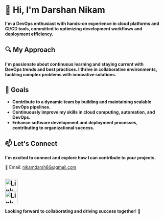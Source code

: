 # 👋 Hi, I'm Darshan Nikam

**I'm a DevOps enthusiast with hands-on experience in cloud platforms and CI/CD tools, committed to optimizing development workflows and deployment efficiency.**

## 🔍 My Approach

**I'm passionate about continuous learning and staying current with DevOps trends and best practices. I thrive in collaborative environments, tackling complex problems with innovative solutions.**

## 🎯 Goals

- **Contribute to a dynamic team by building and maintaining scalable DevOps pipelines.**
- **Continuously improve my skills in cloud computing, automation, and DevOps.**
- **Enhance software development and deployment processes, contributing to organizational success.**

## 📫 Let's Connect

**I'm excited to connect and explore how I can contribute to your projects.**

📧 Email: [nikamdarsh86@gmail.com](mailto:nikamdarsh86@gmail.com)

<a href="https://in.linkedin.com/in/darsh86?trk=profile-badge" target="_blank"> <img src="https://upload.wikimedia.org/wikipedia/commons/c/ca/LinkedIn_logo_initials.png" alt="LinkedIn Profile" style="width: 40px; height: 40px;display=block" /> </a>  
<a href="https://in.linkedin.com/in/darsh86?trk=profile-badge" target="_blank"> <img src="https://upload.wikimedia.org/wikipedia/commons/c/ca/LinkedIn_logo_initials.png" alt="LinkedIn Profile" style="width: 40px; height: 40px;display=block" /> </a>
---

**Looking forward to collaborating and driving success together!** 🚀

